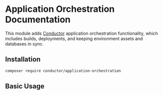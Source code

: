 Application Orchestration Documentation
=======================================

This module adds [Conductor](https://github.com/conductorphp/conductor-core)
application orchestration functionality, which includes builds, deployments,
and keeping environment assets and databases in sync.

## Installation

```bash
composer require conductor/application-orchestration
```

## Basic Usage

<!-- @todo Add basic usage -->

